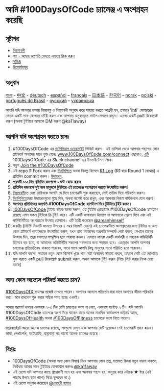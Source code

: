# আমি #100DaysOfCode চ্যালেঞ্জ এ অংশগ্রহন করেছি

## সূচীপত্র
* [নিয়মাবলী](rules.md)
* [লগ - আমার অগ্রগতি দেখতে এখানে ক্লিক করুন](log.md)
* [সজিপ্র](FAQ.md)
* [রিসোর্সসমূহ](resources.md)

## অনুবাদ
[বাংলা](README.md) - [中文](../ch/README.md) - [deutsch](../de/README.md) - [español](../es/README.md) – [français](../fr/FAQ-fr.md) – [日本語](../ja/README.md) - [한국어](../ko/README-ko.md) – [norsk](../no/README.md) –  [polski](../pl/README.md) - [português do Brasil](../pt-br/LEIAME.md) - [русский](../ru/README-ru.md) – [українська](../ua/README-ua.md)

আপনি যদি আপনার ভাষায় বিষয়বস্তু ও নিয়মাবলী অনুবাদ করে সাহায্য করতে আগ্রহী হন, তাহলে 'intl' ফোল্ডারের ভেতর একটি সাব-ফোল্ডার তৌরী করুন এবং আপনার অনুবাদকৃত ফাইল সেখানে রাখুন। এরপর একটি pull রিকোয়েষ্ট করুন (অথবা টুইটারে আমাকে DM করুন @ka11away)

## আপনি যদি অংশগ্রহন করতে চানঃ

1. #100DaysOfCode এর [অফিসিয়াল ওয়েবসাইট](http://100daysofcode.com/) ভিজিট করুন। এই তালিকা থেকে আপনার পছন্দের কোন প্লাটফর্মে অন্যদের সাথে যুক্ত হোনঃ www.100DaysOfCode.com/connect
  এছাড়াও, [এটি](https://join.slack.com/t/100xcode/shared_invite/enQtMzA2NzUyODY4MTgyLWM2NzMzYzBmZTcwOTk0MzM2YTI5OWQzM2M3ZTVjZTUyMTE0NDk3ZjdiZmExNGU5Mjg3ODgzZTQxODI3YTNjZjA) 100DaysOfCode এর Slack channel এর ইনভাইটেশন লিংক। 
2.  পড়ুন [Join the #100DaysOfCode](https://medium.freecodecamp.com/join-the-100daysofcode-556ddb4579e4)
3.  এই repo টি Fork করুন এবং [দিনলিপিতে](log.md) অথবা বিকল্প হিসেবে [R1 Log](r1-log.md) (R1 দ্বারা Round 1 বোঝায়) এ প্রতিদিন commit করুন। [উদাহরন](https://github.com/Kallaway/100-days-kallaway-log).
4.  **পরবর্তী ১০০ দিন প্রতিদিন কমপক্ষে ১ ঘন্টা কোড করুন**
5.  **প্রতিদিন কমপক্ষে দুই জন মানুষকে টুইটারে এই চ্যালেঞ্জে অংশগ্রহন করতে উৎসাহিত করুন!**
6.  [নিয়মাবলী](rules.md)তে দেয়া তারিখকে আপনি যে দিনে চ্যালেঞ্জটি শুরু করছেেন, সেই তারিখ দিয়ে পরিবর্তন করুন।
7.  [দিনলিপিতে](log.md)দেয়া উদাহরনগুলো মুছে দিন, অথবা কমেন্ট করে রাখুন, এবং আপনার নিজস্ব কার্যকলাপ যোগ করুন।
8.  **আপনার প্রতিদিনের অগ্রগতি #100DaysOfCode হ্যাশট্যাগ দিয়ে টুইটারে টুইট করুন।**
9. [100DaysOfCode](https://twitter.com/_100DaysOfCode) টুইটার বটকে ফলো করুন, এই টুইটার প্রোফাইল #100DaysOfCode হ্যাশট্যাগ রয়েছে এমন সকল টুইটকে রি-টুইট করে। এটি একটি অসাধারন উদ্যোগ যা আপনাকে প্রেরণা দিবে এবং এই কমিউনিটিতে অংশগ্রহনে উৎসাহ যোগাবে। এটি তৈরী করেছেন [@amanhimself](https://twitter.com/amanhimself)
10.  জরুরীঃ (নির্দিষ্ট নিয়মটি জানতে উপরের ৪ নম্বর নিয়মটি দেখুন) এই চ্যালেঞ্জটিতে অংশগ্রহনের জন্য টুইটার বা অন্য কোন প্লাটফর্মে অন্যদেরকে উৎসাহিত করুন, যখন তারা নিজেদের অগ্রগতি সম্পর্কে পোষ্ট করবে, সেখানে তাদের উৎসাহ দিন, তারা সমস্যার সম্মুক্ষিন হলে সাহায্য করুন। এভাবে আমরা একটি কার্যকরী ও সহায়ক কমিউনিটি হিসেবে বড় হবো, যা আমাদের কমিউনিটির সকলের সফলতার জন্য সহায়ক হবে। এছাড়াও আপনি আপনার চ্যালেঞ্জে প্রতিশ্রুতিবদ্ধ থাকতে পারবেন, সাথে সাথে আপনি কিছু মানুষের সাথে পরিচিত হতে পারবেন।
11. যদি আপনি ভালো, সহায়ক নতুন কোন রিসোর্স খুজে পান যেটা অন্যদের সাহায্য করবে, তাহলে সেটি এই রেপোতে যুক্ত করতে একটি pull রিকোয়েষ্ট submit করুন, অথবা আমাকে টুইট করুন (নিচে টুইট করার লিংক দেয়া আছে) 

## অন্য কোন অভ্যেস পরিবর্ত করতে চান?

[#100DaysOfX ](http://100daysofx.com/) চ্যালেঞ্জ প্রজেক্ট দেখতে পারেন। আপনার অভ্যেস পরিবর্তন করা মানে আপনার জীবন পরিবর্তন করা। মনে রাখবেন শুরু করার সছিক সময় হচ্ছে এখনই। 

আমার পরামর্শ থাকবে একসঙ্গে ২-৩ টির বেশি চ্যালেঞ্জে অংশ না নেয়া, একসঙ্গে সর্বোচ্চ ২ টি। যদি আপনি #100DaysOfCode চ্যালেঞ্জে অংশ নিয়ে থাকেন যাতে অনেক মানষিক কার্যকলাপ জড়িয়ে আছে, [#100DaysOfHealth](http://100daysofx.com/where-x-is/health/) অথবা [#100DaysOfFitness](http://100daysofx.com/challenges/) চ্যালেঞ্জে অংশ নিতে পারেন।

[ওয়েবসাইটে](http://100daysofx.com/) আরো অনেক চ্যালেঞ্জ রয়েছে, সবগুলো দেখুন এবং আপনার যেটি প্রয়োজন সেই চ্যালেঞ্জটি গ্রহন করুন। ভাষা, লেখালেখি, ফটোগ্রাফি, রান্নাবান্না সহ আরো অনেক চ্যালেঞ্জ রয়েছে।

## বিঃদ্রঃ

* 100DaysOfCode (অথবা অন্য কোন বিষয়) নিয়ে আপনার কোন প্রশ্ন, মতামত কিংবা নতুন ধারনা থাকলে, নির্দ্বিধায় আমার সাথে টুইটারে যোগাযোগ করুনঃ [@ka11away](https://twitter.com/ka11away)
* এই রেপো যদি আপনার কাছে প্রয়োজনী মনে হয় এবং আপনার পছন্দ হয়, অনুগ্রহ করে এটাকে &#9733; ষ্টার (এই পাতার উপরে ডান পাশে) দিতে ভুলবেন না  :)
* এই রেপো অনুবাদ করেছেন [@মেহেদী হাসান](https://twitter.com/mahadixyz)

